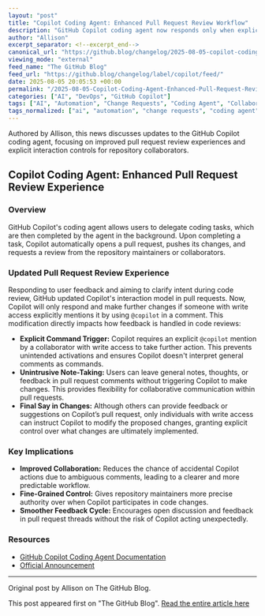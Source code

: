 ```yaml
---
layout: "post"
title: "Copilot Coding Agent: Enhanced Pull Request Review Workflow"
description: "GitHub Copilot coding agent now responds only when explicitly mentioned in pull request comments, improving control and feedback in collaborative development. The update ensures Copilot only takes action upon request from users with write access."
author: "Allison"
excerpt_separator: <!--excerpt_end-->
canonical_url: "https://github.blog/changelog/2025-08-05-copilot-coding-agent-improved-pull-request-review-experience"
viewing_mode: "external"
feed_name: "The GitHub Blog"
feed_url: "https://github.blog/changelog/label/copilot/feed/"
date: 2025-08-05 20:05:53 +00:00
permalink: "/2025-08-05-Copilot-Coding-Agent-Enhanced-Pull-Request-Review-Workflow.html"
categories: ["AI", "DevOps", "GitHub Copilot"]
tags: ["AI", "Automation", "Change Requests", "Coding Agent", "Collaboration", "Development Workflow", "DevOps", "GitHub Copilot", "News", "Pull Request", "Repository Management", "Write Access"]
tags_normalized: ["ai", "automation", "change requests", "coding agent", "collaboration", "development workflow", "devops", "github copilot", "news", "pull request", "repository management", "write access"]
---
```


Authored by Allison, this news discusses updates to the GitHub Copilot coding agent, focusing on improved pull request review experiences and explicit interaction controls for repository collaborators.<!--excerpt_end-->

## Copilot Coding Agent: Enhanced Pull Request Review Experience

### Overview

GitHub Copilot's coding agent allows users to delegate coding tasks, which are then completed by the agent in the background. Upon completing a task, Copilot automatically opens a pull request, pushes its changes, and requests a review from the repository maintainers or collaborators.

### Updated Pull Request Review Experience

Responding to user feedback and aiming to clarify intent during code review, GitHub updated Copilot's interaction model in pull requests. Now, Copilot will only respond and make further changes if someone with write access explicitly mentions it by using `@copilot` in a comment. This modification directly impacts how feedback is handled in code reviews:

- **Explicit Command Trigger:** Copilot requires an explicit `@copilot` mention by a collaborator with write access to take further action. This prevents unintended activations and ensures Copilot doesn't interpret general comments as commands.
- **Unintrusive Note-Taking:** Users can leave general notes, thoughts, or feedback in pull request comments without triggering Copilot to make changes. This provides flexibility for collaborative communication within pull requests.
- **Final Say in Changes:** Although others can provide feedback or suggestions on Copilot’s pull request, only individuals with write access can instruct Copilot to modify the proposed changes, granting explicit control over what changes are ultimately implemented.

### Key Implications

- **Improved Collaboration:** Reduces the chance of accidental Copilot actions due to ambiguous comments, leading to a clearer and more predictable workflow.
- **Fine-Grained Control:** Gives repository maintainers more precise authority over when Copilot participates in code changes.
- **Smoother Feedback Cycle:** Encourages open discussion and feedback in pull request threads without the risk of Copilot acting unexpectedly.

### Resources

- [GitHub Copilot Coding Agent Documentation](https://docs.github.com/enterprise-cloud@latest/copilot/how-tos/agents/copilot-coding-agent)
- [Official Announcement](https://github.blog/changelog/2025-08-05-copilot-coding-agent-improved-pull-request-review-experience)

---

Original post by Allison on The GitHub Blog.

This post appeared first on "The GitHub Blog". [Read the entire article here](https://github.blog/changelog/2025-08-05-copilot-coding-agent-improved-pull-request-review-experience)
